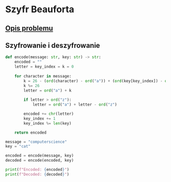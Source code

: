 # Szyfr Beauforta

## [Opis problemu](../../../../algorithms/cryptography/symmetric/beaufort.md)

## Szyfrowanie i deszyfrowanie

```python linenums="1"
def encode(message: str, key: str) -> str:
    encoded = ""
    letter = key_index = k = 0
    
    for character in message:
        k = 26 - (ord(character) - ord("a")) + (ord(key[key_index]) - ord("a"))
        k %= 26
        letter = ord("a") + k
        
        if letter > ord("z"):
            letter = ord("a") + letter - ord("z")

        encoded += chr(letter)
        key_index += 1
        key_index %= len(key)

    return encoded

message = "computerscience"
key = "cat"

encoded = encode(message, key)
decoded = encode(encoded, key)

print(f"Encoded: {encoded}")
print(f"Decoded: {decoded}")
```
